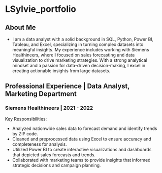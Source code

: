 # LSylvie_portfolio

## About Me
* I am a data analyst with a solid background in SQL, Python, Power BI, Tableau, and Excel, specializing in turning complex datasets into meaningful insights. My experience includes working with Siemens Healthineers, where I focused on sales forecasting and data visualization to drive marketing strategies. With a strong analytical mindset and a passion for data-driven decision-making, I excel in creating actionable insights from large datasets.
  
## Professional Experience | Data Analyst, Marketing Department
### Siemens Healthineers | 2021 - 2022

 Key Responsibilities: 

- Analyzed nationwide sales data to forecast demand and identify trends by ZIP code.
- Cleaned and preprocessed data using Excel to ensure accuracy and completeness for analysis.
- Utilized Power BI to create interactive visualizations and dashboards that depicted sales forecasts and trends.
- Collaborated with marketing teams to provide insights that informed strategic decisions and campaign planning.
[^1]: Thank you! 😄
